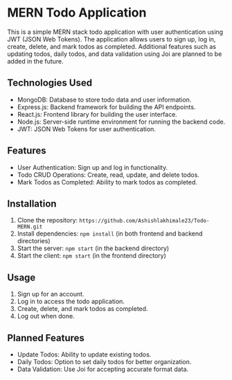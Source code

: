# MERN Todo Application

This is a simple MERN stack todo application with user authentication using JWT (JSON Web Tokens). The application allows users to sign up, log in, create, delete, and mark todos as completed. Additional features such as updating todos, daily todos, and data validation using Joi are planned to be added in the future.

## Technologies Used

- MongoDB: Database to store todo data and user information.
- Express.js: Backend framework for building the API endpoints.
- React.js: Frontend library for building the user interface.
- Node.js: Server-side runtime environment for running the backend code.
- JWT: JSON Web Tokens for user authentication.


## Features

- User Authentication: Sign up and log in functionality.
- Todo CRUD Operations: Create, read, update, and delete todos.
- Mark Todos as Completed: Ability to mark todos as completed.


## Installation

1. Clone the repository: `https://github.com/Ashishlakhimale23/Todo-MERN.git`
2. Install dependencies: `npm install` (in both frontend and backend directories)
3. Start the server: `npm start` (in the backend directory)
4. Start the client: `npm start` (in the frontend directory)

## Usage

1. Sign up for an account.
2. Log in to access the todo application.
3. Create, delete, and mark todos as completed.
4. Log out when done.

## Planned Features

- Update Todos: Ability to update existing todos.
- Daily Todos: Option to set daily todos for better organization.
- Data Validation: Use Joi for accepting accurate format data.




